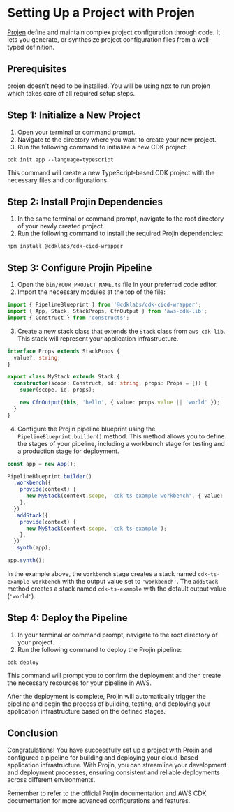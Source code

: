 # Setting Up a Project with Projen

[Projen](https://projen.io) define and maintain complex project configuration through code. It lets you generate, or synthesize project configuration files from a well-typed definition. 

## Prerequisites

projen doesn't need to be installed. You will be using npx to run projen which takes care of all required setup steps.

## Step 1: Initialize a New Project

1. Open your terminal or command prompt.
2. Navigate to the directory where you want to create your new project.
3. Run the following command to initialize a new CDK project:

```
cdk init app --language=typescript
```

This command will create a new TypeScript-based CDK project with the necessary files and configurations.

## Step 2: Install Projin Dependencies

1. In the same terminal or command prompt, navigate to the root directory of your newly created project.
2. Run the following command to install the required Projin dependencies:

```
npm install @cdklabs/cdk-cicd-wrapper
```

## Step 3: Configure Projin Pipeline

1. Open the `bin/YOUR_PROJECT_NAME.ts` file in your preferred code editor.
2. Import the necessary modules at the top of the file:

```typescript
import { PipelineBlueprint } from '@cdklabs/cdk-cicd-wrapper';
import { App, Stack, StackProps, CfnOutput } from 'aws-cdk-lib';
import { Construct } from 'constructs';
```

3. Create a new stack class that extends the `Stack` class from `aws-cdk-lib`. This stack will represent your application infrastructure.

```typescript
interface Props extends StackProps {
  value?: string;
}

export class MyStack extends Stack {
  constructor(scope: Construct, id: string, props: Props = {}) {
    super(scope, id, props);

    new CfnOutput(this, 'hello', { value: props.value || 'world' });
  }
}
```

4. Configure the Projin pipeline blueprint using the `PipelineBlueprint.builder()` method. This method allows you to define the stages of your pipeline, including a workbench stage for testing and a production stage for deployment.

```typescript
const app = new App();

PipelineBlueprint.builder()
  .workbench({
    provide(context) {
      new MyStack(context.scope, 'cdk-ts-example-workbench', { value: 'workbench' });
    },
  })
  .addStack({
    provide(context) {
      new MyStack(context.scope, 'cdk-ts-example');
    },
  })
  .synth(app);

app.synth();
```

In the example above, the `workbench` stage creates a stack named `cdk-ts-example-workbench` with the output value set to `'workbench'`. The `addStack` method creates a stack named `cdk-ts-example` with the default output value (`'world'`).

## Step 4: Deploy the Pipeline

1. In your terminal or command prompt, navigate to the root directory of your project.
2. Run the following command to deploy the Projin pipeline:

```
cdk deploy
```

This command will prompt you to confirm the deployment and then create the necessary resources for your pipeline in AWS.

After the deployment is complete, Projin will automatically trigger the pipeline and begin the process of building, testing, and deploying your application infrastructure based on the defined stages.

## Conclusion

Congratulations! You have successfully set up a project with Projin and configured a pipeline for building and deploying your cloud-based application infrastructure. With Projin, you can streamline your development and deployment processes, ensuring consistent and reliable deployments across different environments.

Remember to refer to the official Projin documentation and AWS CDK documentation for more advanced configurations and features.